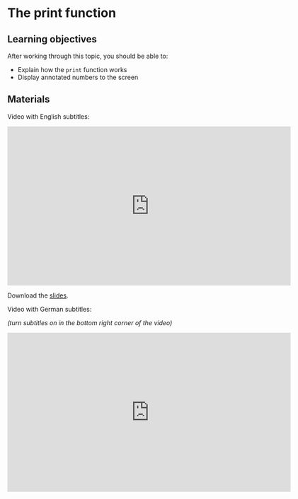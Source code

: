 # The print function

## Learning objectives

After working through this topic, you should be able to:

- Explain how the `print` function works
- Display annotated numbers to the screen

## Materials

Video with English subtitles:

<iframe
  src="https://electure.uni-bonn.de/paella7/ui/watch.html?id=1f2ddd3e-63a7-4d46-89d3-d23f69cc2e3f"
  width="640"
  height="360"
  frameborder="0"
  allowfullscreen
></iframe>

Download the [slides](python_basics-print.pdf).

Video with German subtitles:

*(turn subtitles on in the bottom right corner of the video)*

<iframe
  src="https://electure.uni-bonn.de/paella7/ui/watch.html?id=499bc5a3-cb59-47bd-a162-ca7319e4e059"
  width="640"
  height="360"
  frameborder="0"
  allowfullscreen
></iframe>
